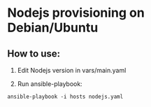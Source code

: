 # Nodejs provisioning on Debian/Ubuntu

## How to use:

1. Edit Nodejs version in vars/main.yaml

2. Run ansible-playbook:
```
ansible-playbook -i hosts nodejs.yaml
```
